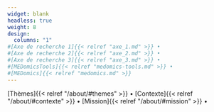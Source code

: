 ```yaml
---
widget: blank
headless: true
weight: 8
design:
  columns: "1"  
#[Axe de recherche 1]{{< relref "axe_1.md" >}} • 
#[Axe de recherche 2]{{< relref "axe_2.md" >}} • 
#[Axe de recherche 3]{{< relref "axe_3.md" >}} • 
#[MEDomicsTools]{{< relref "medomics-tools.md" >}} • 
#[MEDomics]{{< relref "medomics.md" >}}
---
```


[Thèmes]{{< relref "/about/#themes" >}} • 
[Contexte]{{< relref "/about/#contexte" >}} • 
[Mission]{{< relref "/about/#mission" >}} • 

